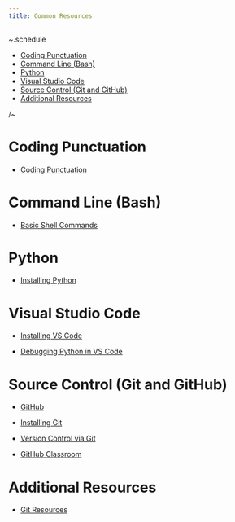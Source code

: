 ```yaml
---
title: Common Resources
---
```


~.schedule

- [Coding Punctuation](#coding-punctuation)
- [Command Line (Bash)](#command-line-bash)
- [Python](#python)
- [Visual Studio Code](#visual-studio-code)
- [Source Control (Git and GitHub)](#source-control-git-and-github)
- [Additional Resources](#additional-resources)

/~

# Coding Punctuation

- [Coding Punctuation](coding_punctuation.html)

# Command Line (Bash)

- [Basic Shell Commands](basic_shell_commands.html)

# Python

- [Installing Python](installing_python.html)

# Visual Studio Code

- [Installing VS Code](installing_vs_code.html)

- [Debugging Python in VS Code](vs_code_debugging.html)

# Source Control (Git and GitHub)

- [GitHub](github.html)

- [Installing Git](installing_git.html)

- [Version Control via Git](git_version_control.html)

<!-- TODO: Git via the CLI -->

- [GitHub Classroom](github_classroom.html)

<!-- TODO: terminal, VS Code integration, cloning, adding, commiting, pushing, merge conflicts, ignore file -->

# Additional Resources

- [Git Resources](git_resources.html)

<!-- TODO if needed: - [GitHub Codespaces](github_codespaces.html) -->

